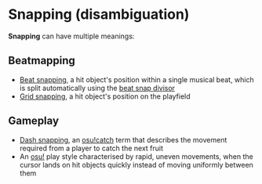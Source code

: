 # Snapping (disambiguation)

**Snapping** can have multiple meanings:

## Beatmapping

- [Beat snapping](/wiki/Beatmapping/Snapping), a hit object's position within a single musical beat, which is split automatically using the [beat snap divisor](/wiki/Client/Beatmap_editor/Beat_Snap_Divisor)
- [Grid snapping](/wiki/Beatmapping/Grid_snapping), a hit object's position on the playfield

## Gameplay

- [Dash snapping](/wiki/Gameplay/Dash_snapping), an [osu!catch](/wiki/Game_mode/osu!catch) term that describes the movement required from a player to catch the next fruit
- An [osu!](/wiki/Game_mode/osu!) play style characterised by rapid, uneven movements, when the cursor lands on hit objects quickly instead of moving uniformly between them<!-- TODO: this would be a good addition to /wiki/Play_style -->
